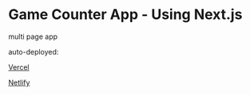 # Game Counter App - Using Next.js

multi page app

auto-deployed:

[Vercel](https://game-counter.vercel.app/)

[Netlify](https://fazekast.com/)